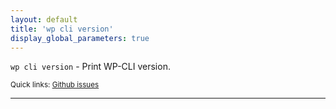 ```yaml
---
layout: default
title: 'wp cli version'
display_global_parameters: true
---
```


`wp cli version` - Print WP-CLI version.

<small>Quick links: <a href="https://github.com/wp-cli/wp-cli/issues?q=is%3Aopen+label%3Acommand%3Acli-version+sort%3Aupdated-desc">Github issues</a></small>

<hr />





